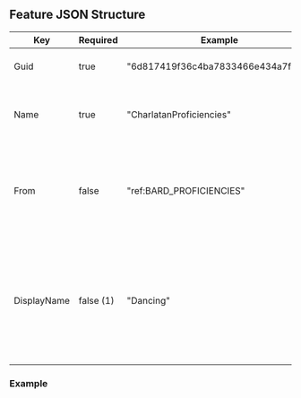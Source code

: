## Feature JSON Structure

| Key                      | Required  | Example                            | Description |
|------------------------- |-----------|------------------------------------|-------------|
| Guid                     | true      | "6d817419f36c4ba7833466e434a7fbd9" | A 32 feature GUID |
| Name                     | true      | "CharlatanProficiencies"           | The name of the feature, used internally |
| From                     | false     | "ref:BARD_PROFICIENCIES"           | Default: nothing; The reference of a feature to use as a template for this one |  
| DisplayName              | false (1) | "Dancing"                          | Default: nothing; The name of the feature shown in UI, if none is set, the feature will not be shown |

### Example

```

```
